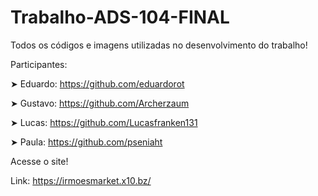 # Trabalho-ADS-104-FINAL

Todos os códigos e imagens utilizadas no desenvolvimento do trabalho!

   Participantes:

➤ Eduardo: https://github.com/eduardorot

➤ Gustavo: https://github.com/Archerzaum

➤ Lucas: https://github.com/Lucasfranken131

➤ Paula: https://github.com/pseniaht


   Acesse o site!

Link: https://irmoesmarket.x10.bz/
